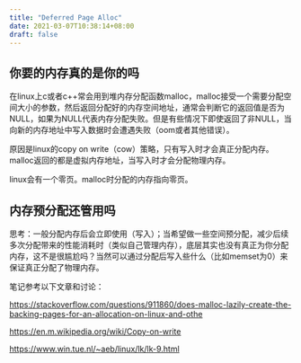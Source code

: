 ```yaml
---
title: "Deferred Page Alloc"
date: 2021-03-07T10:38:14+08:00
draft: false
---
```


## 你要的内存真的是你的吗
在linux上c或者c++常会用到堆内存分配函数malloc，malloc接受一个需要分配空间大小的参数，然后返回分配好的内存空间地址，通常会判断它的返回值是否为NULL，如果为NULL代表内存分配失败。但是有些情况下即使返回了非NULL，当向新的内存地址中写入数据时会遭遇失败（oom或者其他错误）。

原因是linux的copy on write（cow）策略，只有写入时才会真正分配内存。malloc返回的都是虚拟内存地址，当写入时才会分配物理内存。

linux会有一个零页。malloc时分配的内存指向零页。

## 内存预分配还管用吗
思考：一般分配内存后会立即使用（写入）；当希望做一些空间预分配，减少后续多次分配带来的性能消耗时（类似自己管理内存），底层其实也没有真正为你分配内存，这不是很尴尬吗？当然可以通过分配后写入些什么（比如memset为0）来保证真正分配了物理内存。


笔记参考以下文章和讨论：

https://stackoverflow.com/questions/911860/does-malloc-lazily-create-the-backing-pages-for-an-allocation-on-linux-and-othe

https://en.m.wikipedia.org/wiki/Copy-on-write

https://www.win.tue.nl/~aeb/linux/lk/lk-9.html
